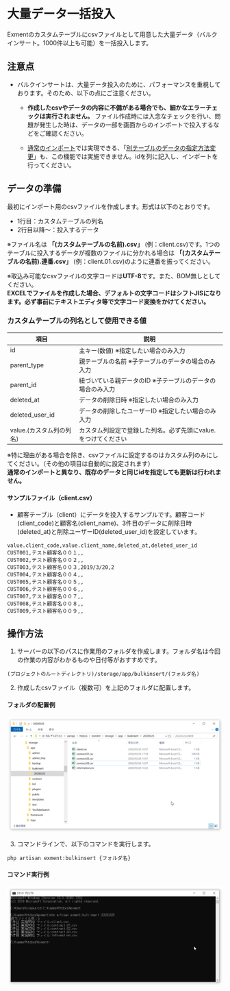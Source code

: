 # 大量データ一括投入
Exmentのカスタムテーブルにcsvファイルとして用意した大量データ（バルクインサート。1000件以上も可能）を一括投入します。  

## 注意点
- バルクインサートは、大量データ投入のために、パフォーマンスを重視しております。そのため、以下の点にご注意ください。

    - **作成したcsvやデータの内容に不備がある場合でも、細かなエラーチェックは実行されません。** ファイル作成時には入念なチェックを行い、問題が発生した時は、データの一部を画面からのインポートで投入するなどをご確認ください。

    - [通常のインポート](/ja/data_import_export)では実現できる、「[別テーブルのデータの指定方法変更](/ja/data_import_export#別テーブルのデータの指定方法変更)」も、この機能では実施できません。idを列に記入し、インポートを行ってください。


## データの準備
最初にインポート用のcsvファイルを作成します。形式は以下のとおりです。  
- 1行目：カスタムテーブルの列名  
- 2行目以降～：投入するデータ  

※ファイル名は **「(カスタムテーブルの名前).csv」**  (例：client.csv)です。1つのテーブルに投入するデータが複数のファイルに分かれる場合は **「(カスタムテーブルの名前).連番.csv」** (例：client.01.csv)のように連番を振ってください。   

※取込み可能なcsvファイルの文字コードは<strong>UTF-8</strong>です。また、BOM無しとしてください。  
**EXCELでファイルを作成した場合、デフォルトの文字コードはシフトJISになります。必ず事前にテキストエディタ等で文字コード変換をかけてください。**  

### カスタムテーブルの列名として使用できる値
| 項目 | 説明 |
| ---- | ---- |
| id | 主キー(数値) ※指定したい場合のみ入力 |
| parent_type | 親テーブルの名前 ※子テーブルのデータの場合のみ入力 |
| parent_id | 紐づいている親データのID ※子テーブルのデータの場合のみ入力 |
| deleted_at | データの削除日時 ※指定したい場合のみ入力 |
| deleted_user_id | データの削除したユーザーID ※指定したい場合のみ入力 |
| value.(カスタム列の列名) | カスタム列設定で登録した列名。必ず先頭にvalue.をつけてください |

※特に理由がある場合を除き、csvファイルに設定するのはカスタム列のみにしてください。（その他の項目は自動的に設定されます）  
**通常のインポートと異なり、既存のデータと同じidを指定しても更新は行われません。**  

#### サンプルファイル（client.csv）
- 顧客テーブル（client）にデータを投入するサンプルです。顧客コード(client_code)と顧客名(client_name)、3件目のデータに削除日時(deleted_at)と削除ユーザーID(deleted_user_id)を設定しています。  

~~~
value.client_code,value.client_name,deleted_at,deleted_user_id
CUST001,テスト顧客名００１,,
CUST002,テスト顧客名００２,,
CUST003,テスト顧客名００３,2019/3/20,2
CUST004,テスト顧客名００４,,
CUST005,テスト顧客名００５,,
CUST006,テスト顧客名００６,,
CUST007,テスト顧客名００７,,
CUST008,テスト顧客名００８,,
CUST009,テスト顧客名００９,,
~~~

## 操作方法

1. サーバーの以下のパスに作業用のフォルダを作成します。フォルダ名は今回の作業の内容がわかるものや日付等がおすすめです。  

~~~
(プロジェクトのルートディレクトリ)/storage/app/bulkinsert/(フォルダ名)
~~~

2. 作成したcsvファイル（複数可）を上記のフォルダに配置します。

#### フォルダの配置例
![一括投入用の作業フォルダ](img/bulkinsert/folder1.png)  

3. コマンドラインで、以下のコマンドを実行します。
~~~
php artisan exment:bulkinsert {フォルダ名}
~~~

#### コマンド実行例
![バックアップ画面](img/bulkinsert/cmd1.png)  

